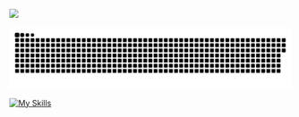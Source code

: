 ![](https://count.getloli.com/get/@:mininxd?theme=gelbooru-h)

[![snake](https://github.com/rezonated/rezonated/blob/main/github-contribution-grid-snake.svg)](https://mininxd.my.id)
<br>

[![My Skills](https://skillicons.dev/icons?i=html,css,js,bootstrap,nodejs,firebase,vercel)](https://mininxd.my.id/)
